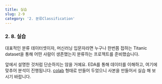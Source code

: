 ```yaml
---
title: 실습
slug: 2-9
category: '2. 분류Classification'
---
```

### 2. 8. 실습

대표적인 분류 데이터셋이자, 머신러닝 입문자라면 누구나 한번쯤 접하는 Titanic dataset을 통해 어떤 사람이 생존했는지 분류하는 프로젝트를 준비했습니다.

앞에서 설명한 것처럼 단순하지는 않을 거예요. EDA를 통해 데이터를 이해하고, 여기에 맞추어 분석이 진행됩니다. [colab](https://colab.research.google.com/drive/1nFxB0H64VEqTqtRuD0fih2QEbEhotGaG) 형태로 만들어 두었으니 사본을 만들어서 실습 해 보시기 바랍니다.
 